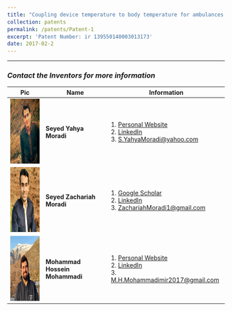 ```yaml
---
title: "Coupling device temperature to body temperature for ambulances and hospitals sera"
collection: patents
permalink: /patents/Patent-1
excerpt: 'Patent Number: ir 139550140003013173'
date: 2017-02-2
---
```


---

### <i>Contact the Inventors for more information</i>


| Pic            | Name   |    Information    |
| --------         | ------ | -----------| 
| <img width="150" height="150" src='/images/SeyedYahyaMoradi.png'>    | <b>Seyed Yahya Moradi</b>  | 1. <a href="https://about.me/smoradi" target="_blank">Personal Website</a> <br> 2. <a href="https://www.linkedin.com/in/seyed-yahya-moradi-39138685/" target="_blank">LinkedIn</a> <br> 3. S.YahyaMoradi@yahoo.com       |
| <img width="150" height="150" src='/images/SeyedZachariahMoradi.png'>    | <b>Seyed Zachariah Moradi</b>  | 1. <a href="https://scholar.google.com/citations?user=G01QLa0AAAAJ&hl=en" target="_blank">Google Scholar</a> <br> 2. <a href="https://www.linkedin.com/in/seyed-zachariah-moradi-24725b144/" target="_blank">LinkedIn</a> <br> 3. ZachariahMoradi1@gmail.com       |
| <img width="150" height="150" src='/images/Profile.png'>    | <b>Mohammad Hossein Mohammadi</b>   | 1. <a href="http://mohammadimh76.github.io/" target="_blank">Personal Website</a> <br> 2. <a href="https://www.linkedin.com/in/mohammadimh76/" target="_blank">LinkedIn</a> <br> 3. M.H.Mohammadimir2017@gmail.com              |
